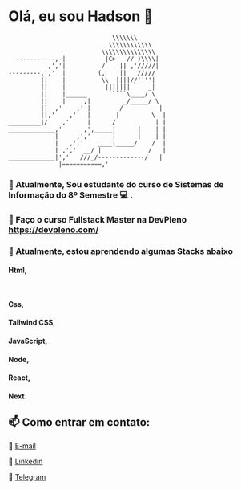  # Olá, eu sou Hadson 👋

```
                             \\\\\\\
                            \\\\\\\\\\\\
                          \\\\\\\\\\\\\\\
  -----------,-|           |C>   // )\\\\|
           ,','|          /    || ,'/////|
---------,','  |         (,    ||   /////
         ||    |          \\  ||||//''''|
         ||    |           |||||||     _|
         ||    |______      `````\____/ \
         ||    |     ,|         _/_____/ \
         ||  ,'    ,' |        /          |
         ||,'    ,'   |       |         \  |
_________|/    ,'     |      /           | |
_____________,'      ,',_____|      |    | |
             |     ,','      |      |    | |
             |   ,','    ____|_____/    /  |
             | ,','  __/ |             /   |
_____________|','   ///_/-------------/   |
              |===========,'
```
    
 ### 🔭 Atualmente, Sou estudante do curso de Sistemas de Informação do 8º Semestre 💻 . 
 
  
 ### 📖 Faço o curso Fullstack Master na DevPleno https://devpleno.com/
 
 
 ### 🌱 Atualmente, estou aprendendo algumas Stacks abaixo
 #### <p> Html, </p> <br />
 #### Css, <br />
 #### Tailwind CSS, <br />
 #### JavaScript, <br />
 #### Node, <br />
 #### React, <br />
 #### Next. <br />
 
 
 ##  📫 Como entrar em contato:

📧 <a href="mailto:hadsonmartins10@gmail.com" target="_blank">E-mail</a>
 
🧳 <a href="https://www.linkedin.com/in/hadsonmartins/" target="_blank">Linkedin</a>

💬 <a href="https://t.me/hadsonmartins" target="_blank">Telegram</a>


                            
<!--
**Hadsondev/Hadsondev** is a ✨ _special_ ✨ repository because its `README.md` (this file) appears on your GitHub profile.

Here are some ideas to get you started:

- 🔭 I’m currently working on ...
- 🌱 I’m currently learning ...
- 👯 I’m looking to collaborate on ...
- 🤔 I’m looking for help with ...
- 💬 Ask me about ...
- 📫 How to reach me: ...
- 😄 Pronouns: ...
- ⚡ Fun fact: ...
-->
